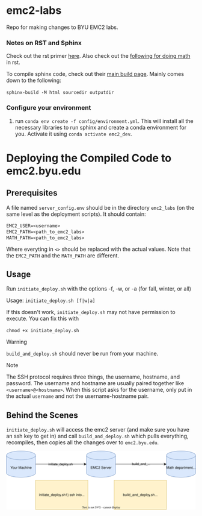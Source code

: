 # emc2-labs
Repo for making changes to BYU EMC2 labs.

### Notes on RST and Sphinx 

Check out the rst primer [here](https://www.sphinx-doc.org/en/master/usage/restructuredtext/basics.html#rst-primer). Also check out the [following for doing math](https://sphinx-rtd-trial.readthedocs.io/en/latest/ext/math.html) in rst.

To compile sphinx code, check out their [main build page](https://www.sphinx-doc.org/en/master/man/sphinx-build.html). Mainly comes down to the following:

`sphinx-build -M html sourcedir outputdir`

### Configure your environment
1) run `conda env create -f config/environment.yml`. This will install all the necessary libraries to run sphinx and create a conda environment for you. Activate it using `conda activate emc2_dev`.

# Deploying the Compiled Code to emc2.byu.edu
## Prerequisites
A file named `server_config.env` should be in the directory `emc2_labs` (on the same level as the deployment scripts). It should contain:

```
EMC2_USER=<username>
EMC2_PATH=<path_to_emc2_labs>
MATH_PATH=<path_to_emc2_labs>
```

Where everyting in `<>` should be replaced with the actual values. Note that the `EMC2_PATH` and the `MATH_PATH` are different.

## Usage
Run `initiate_deploy.sh` with the options -f, -w, or -a (for fall, winter, or all)

Usage: `initiate_deploy.sh [f|w|a]`

If this doesn't work, `initiate_deploy.sh` may not have permission to execute. You can fix this with

`chmod +x initiate_deploy.sh`

> [!WARNING]
> `build_and_deploy.sh` should never be run from your machine.

> [!NOTE]
> The SSH protocol requires three things, the username, hostname, and password. The username and hostname are usually paired together like `<username>@<hostname>`. When this script asks for the username, only put in the actual `username` and not the username-hostname pair.

## Behind the Scenes
`initiate_deploy.sh` will access the emc2 server (and make sure you have an ssh key to get in) and call `build_and_deploy.sh` which pulls everything, recompiles, then copies all the changes over to `emc2.byu.edu`.

![](./config/deployment.svg)